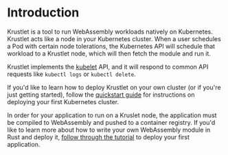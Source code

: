 # Introduction

Krustlet is a tool to run WebAssembly workloads natively on Kubernetes. Krustlet
acts like a node in your Kubernetes cluster. When a user schedules a Pod with
certain node tolerations, the Kubernetes API will schedule that workload to a
Krustlet node, which will then fetch the module and run it.

Krustlet implements the [kubelet](../topics/glossary.md#kubelet) API, and it
will respond to common API requests like `kubectl logs` or `kubectl delete`.

If you'd like to learn how to deploy Krustlet on your own cluster (or if you're
just getting started), follow the [quickstart guide](quickstart.md) for
instructions on deploying your first Kubernetes cluster.

In order for your application to run on a Kruslet node, the application must be
compiled to WebAssembly and pushed to a container registry. If you'd like to
learn more about how to write your own WebAssembly module in Rust and deploy it,
[follow through the tutorial](tutorial01.md) to deploy your first application.
